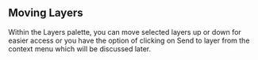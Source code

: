 ## Moving Layers

Within the Layers palette, you can move selected layers up or down for easier access or you have the option of clicking on Send to layer from the context menu which will be discussed later.